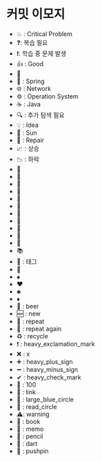 # 커밋 이모지

* 💥 : Critical Problem
* ❓: 복습 필요
* ❗: 학습 중 문제 발생
* 👍 : Good
* 💬
* 🍃 : Spring
* 🌐 : Network
* ⚙ : Operation System
* ☕ : Java
* 🔍 : 추가 탐색 필요
* 💡 : Idea
* 🔅 : Sun
* 🔧 : Repair
* 📈 : 상승
* 📉 : 하락
* 📄
* 📜
* 📂
* 📁
* 📕
* 📗
* 📘
* 📙
* 📓
* 📔
* 📒
* 📚
* 🔖 : 태그
* 📰
* ♠️
* ♥️
* ♣️
* ♦
* 🍺 : beer
* 🆕 : new
* 🔁 : repeat
* 🔂 : repeat again
* ♻ : recycle
* ❗ : heavy_exclamation_mark
* ❌ : x
* ➕ : heavy_plus_sign
* ➖ : heavy_minus_sign
* ✔ : heavy_check_mark
* 💯 : 100
* 🔗 : link
* 🔵 : large_blue_circle
* 🔴 : read_circle
* ⚠️: warning
* 📖 : book
* 📝 : memo
* 📝 : pencil
* 🎯 : dart
* 📌 : pushpin
